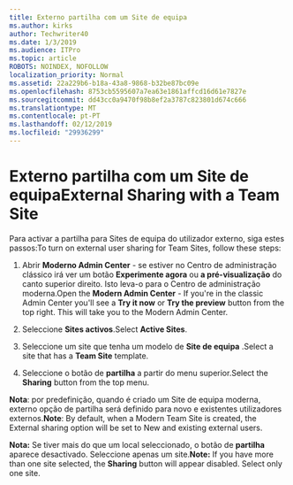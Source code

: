 ```yaml
---
title: Externo partilha com um Site de equipa
ms.author: kirks
author: Techwriter40
ms.date: 1/3/2019
ms.audience: ITPro
ms.topic: article
ROBOTS: NOINDEX, NOFOLLOW
localization_priority: Normal
ms.assetid: 22a229b6-b18a-43a8-9868-b32be87bc09e
ms.openlocfilehash: 8753cb5595607a7ea63e1861affcd16d61e7827e
ms.sourcegitcommit: dd43cc0a9470f98b8ef2a3787c823801d674c666
ms.translationtype: MT
ms.contentlocale: pt-PT
ms.lasthandoff: 02/12/2019
ms.locfileid: "29936299"
---
```

# <a name="external-sharing-with-a-team-site"></a><span data-ttu-id="14f0d-102">Externo partilha com um Site de equipa</span><span class="sxs-lookup"><span data-stu-id="14f0d-102">External Sharing with a Team Site</span></span>

<span data-ttu-id="14f0d-103">Para activar a partilha para Sites de equipa do utilizador externo, siga estes passos:</span><span class="sxs-lookup"><span data-stu-id="14f0d-103">To turn on external user sharing for Team Sites, follow these steps:</span></span> 
  
1. <span data-ttu-id="14f0d-p101">Abrir **Moderno Admin Center** - se estiver no Centro de administração clássico irá ver um botão **Experimente agora** ou **a pré-visualização** do canto superior direito. Isto leva-o para o Centro de administração moderna.</span><span class="sxs-lookup"><span data-stu-id="14f0d-p101">Open the **Modern Admin Center** - If you're in the classic Admin Center you'll see a **Try it now** or **Try the preview** button from the top right. This will take you to the Modern Admin Center.</span></span> 
  
2. <span data-ttu-id="14f0d-106">Seleccione **Sites activos**.</span><span class="sxs-lookup"><span data-stu-id="14f0d-106">Select **Active Sites**.</span></span> 
  
3. <span data-ttu-id="14f0d-107">Seleccione um site que tenha um modelo de **Site de equipa** .</span><span class="sxs-lookup"><span data-stu-id="14f0d-107">Select a site that has a **Team Site** template.</span></span> 
  
4. <span data-ttu-id="14f0d-108">Seleccione o botão de **partilha** a partir do menu superior.</span><span class="sxs-lookup"><span data-stu-id="14f0d-108">Select the **Sharing** button from the top menu.</span></span> 
  
 <span data-ttu-id="14f0d-109">**Nota**: por predefinição, quando é criado um Site de equipa moderna, externo opção de partilha será definido para novo e existentes utilizadores externos.</span><span class="sxs-lookup"><span data-stu-id="14f0d-109">**Note**: By default, when a Modern Team Site is created, the External sharing option will be set to New and existing external users.</span></span> 
  
 <span data-ttu-id="14f0d-p102">**Nota:** Se tiver mais do que um local seleccionado, o botão de **partilha** aparece desactivado. Seleccione apenas um site.</span><span class="sxs-lookup"><span data-stu-id="14f0d-p102">**Note:** If you have more than one site selected, the **Sharing** button will appear disabled. Select only one site.</span></span> 
  

